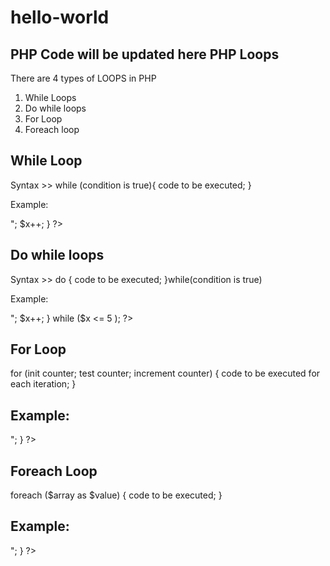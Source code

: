 # hello-world
PHP Code will be updated here 
PHP Loops
----------
There are 4 types of LOOPS in PHP
1. While Loops
2. Do while loops
3. For Loop
4. Foreach loop

While Loop
------------
Syntax >>
while (condition is true){
  code to be executed;
}

Example:
<?php
$x = 1;
while ($x <= 5){
echo "The Number is : $x <br>";
  $x++;
}
?>

Do while loops
---------------
Syntax >>
do {
  code to be executed;
}while(condition is true)

Example: 
<?php
$x = 1;
do{
  echo "The Number is: $x <br>";
  $x++;
} while ($x <= 5 );
?>

For Loop
---------
for (init counter; test counter; increment counter) {
  code to be executed for each iteration;
} 

Example: 
------------

<?php
for ( $x = 0; $x <= 10; $x++){
  echo "The Number is: $x <br>";
}
?>

Foreach Loop
-------------
foreach ($array as $value) {
  code to be executed;
} 


Example: 
--------
<?php
$colors = array ("Red", "Blue", "White", "Green") 
foreach ($colors as $value ){
  echo "$value <br>";
}
?>
